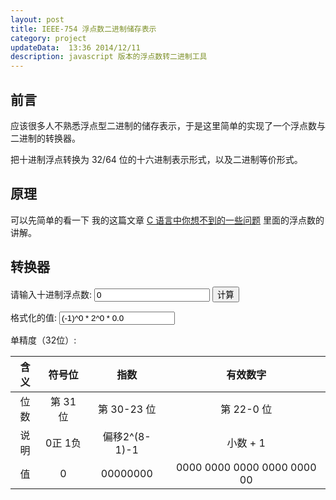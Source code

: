 ```yaml
---
layout: post
title: IEEE-754 浮点数二进制储存表示
category: project
updateData:  13:36 2014/12/11
description: javascript 版本的浮点数转二进制工具
---
```



## 前言

应该很多人不熟悉浮点型二进制的储存表示，于是这里简单的实现了一个浮点数与二进制的转换器。   

把十进制浮点转换为 32/64 位的十六进制表示形式，以及二进制等价形式。  


## 原理

可以先简单的看一下 我的这篇文章 [C 语言中你想不到的一些问题][c-base-float-number] 里面的浮点数的讲解。  


## 转换器


请输入十进制浮点数: <input type="text" id="input_number"  value="0">     <input type="button" value="计算" onclick="compute()">


格式化的值: <input type="text" class="form-control" id="decimal-format-number" value="(-1)^0 * 2^0 * 0.0">     


<span class="red">单精度（32位）</span>:  


| 含义 | 符号位   |  指数       |  有效数字                     |
|:----:|:--------:|:-----------:|:-----------------------------:|
| 位数 | 第 31 位 | 第 30-23 位 | 第 22-0 位                    |
| 说明 | 0正  1负 |  偏移2\^(8-1)-1  |   小数 + 1                   |
| 值   | 0        |  00000000   |   0000 0000 0000 0000 0000 00 |


<script>
function Convert2Bin(outstring, statstring, signBit, power, rounding) {
    output = new String(); //Output
    var binexpnt, index1, index2, cnst, bias, lastbit, rounded, index3, binexpnt2;
    var moreBits;

    cnst = 2102; // 1 (carry bit) + 1023 + 1 + 1022 + 53 + 2 (round bits)
    bias = 1024;

    //init
    for (index1 = 0; index1 < this.Size; index1++) this.Result[index1] = 0;

    with(Math) {
        //sign bit
        this.Result[0] = signBit;

        //obtain exponent value
        index1 = 0;

        if (this.Size == 32) index2 = 9;
        else index2 = 12;

        if (rounding && (statstring == "normal")) {
            //find most significant bit of significand
            while ((index1 < cnst) && (this.BinVal[index1] != 1)) index1++;

            binexpnt = bias - index1;

            //regular normalized numbers
            if (binexpnt >= this.MinExp) {
                //the value is shifted until the most
                index1++; //significant 1 is to the left of the binary
                //point and that bit is implicit in the encoding
            } //if normalized numbers
            //support for zero and denormalized numbers
            //exponent underflow for this precision
            else {
                binexpnt = this.MinExp - 1;
                index1 = bias - binexpnt;
            } //if zero or denormalized (else section)

            //use round to nearest value mode
            //compute least significant (low-order) bit of significand
            lastbit = this.Size - 1 - index2 + index1;

            //the bits folllowing the low-order bit have a value of (at least) 1/2
            if (this.BinVal[lastbit + 1] == 1) {
                rounded = 0;

                //odd low-order bit
                if (this.BinVal[lastbit] == 1) {
                    //exactly 1/2 the way between odd and even rounds up to the even,
                    //so the rest of the bits don't need to be checked to see if the value
                    //is more than 1/2 since the round up to the even number will occur
                    //anyway due to the 1/2
                    rounded = 1;
                } //if odd low-order bit
                //even low-order bit
                else //this.BinVal[lastbit] == 0
                {
                    //exactly 1/2 the way between even and odd rounds down to the even,
                    //so the rest of the bits need to be checked to see if the value
                    //is more than 1/2 in order to round up to the odd number
                    index3 = lastbit + 2;
                    while ((rounded == 0) && (index3 < cnst)) {
                        rounded = this.BinVal[index3];
                        index3++;
                    } //while checking for more than 1/2
                } //if even low-order bit (else section)
                //do rounding "additions"
                index3 = lastbit;
                while ((rounded == 1) && (index3 >= 0)) {
                    // 0 + 1 -> 1 result with 0 carry
                    if (this.BinVal[index3] == 0) {
                        // 1 result
                        this.BinVal[index3] = 1;

                        // 0 carry
                        rounded = 0;

                    } //if bit is a 0
                    // 1 + 1 -> 0 result with 1 carry
                    else //this.BinVal[index3] == 1
                    {
                        // 0 result
                        this.BinVal[index3] = 0;

                        // 1 carry
                        //          rounded = 1
                    } //if bit is a 1 (else section)
                    index3--;
                } //while "adding" carries from right to left in bits
            } //if at least 1/2
            //obtain exponent value
            index1 = index1 - 2;
            if (index1 < 0) index1 = 0;

        } //if rounding
        //find most significant bit of significand
        while ((index1 < cnst) && (this.BinVal[index1] != 1)) index1++;

        binexpnt2 = bias - index1;

        if (statstring == "normal") {
            binexpnt = binexpnt2;

            //regular normalized numbers
            if ((binexpnt >= this.MinExp) && (binexpnt <= this.MaxExp)) {
                //the value is shifted until the most
                index1++; //significant 1 is to the left of the binary
                //point and that bit is implicit in the encoding
            } //if normalized numbers
            //support for zero and denormalized numbers
            //exponent underflow for this precision
            else if (binexpnt < this.MinExp) {
                if (binexpnt2 == bias - cnst)
                //value is truely zero
                this.StatCond = "normal";
                else if (binexpnt2 < this.MinUnnormExp) this.StatCond = "underflow";
                else this.StatCond = "denormalized";

                binexpnt = this.MinExp - 1;
                index1 = bias - binexpnt;
            } //if zero or denormalized (else if section)
        }

        else //already special values
        {
            binexpnt = power;
            index1 = bias - binexpnt;

            if (binexpnt > this.MaxExp) binexpnt = this.MaxExp + 1;

            else if (binexpnt < this.MinExp) binexpnt = this.MinExp - 1;

        } //if already special (else section)
        //copy the result
        while ((index2 < this.Size) && (index1 < cnst)) {
            this.Result[index2] = this.BinVal[index1];
            index2++;
            index1++;
        } //while
        //max exponent for this precision
        if ((binexpnt > this.MaxExp) || (statstring != "normal")) {
            //overflow of this precision, set infinity
            if (statstring == "normal") {
                binexpnt = this.MaxExp + 1;
                this.StatCond = "overflow";
                this.DispStr = "Infinity";

                if (this.Result[0] == 1) this.DispStr = "-" + this.DispStr;

                if (this.Size == 32) index2 = 9;
                else index2 = 12;

                //zero the significand
                while (index2 < this.Size) {
                    this.Result[index2] = 0;
                    index2++;
                } //while
            } //if overflowed
            else //already special values
            {
                this.StatCond = statstring;
                this.DispStr = outstring;
            } //if already special (else section)
        } //if max exponent
        //convert exponent value to binary representation
        if (this.Size == 32) index1 = 8;
        else index1 = 11;
        this.BinaryPower = binexpnt;
        binexpnt += this.ExpBias; //bias
        while ((binexpnt / 2) != 0) {
            this.Result[index1] = binexpnt % 2;
            if (binexpnt % 2 == 0) binexpnt = binexpnt / 2;
            else binexpnt = binexpnt / 2 - 0.5;
            index1 -= 1;
        }

        //output binary result
        output = ""
        for (index1 = 0; index1 < this.Size; index1++) output = output + this.Result[index1];
        return output;

    } //with Math
}

function Dec2Bin(input) {
    var value, intpart, decpart, binexpnt, index1, cnst;

    var cnst = 2102; // 1 (carry bit) + 1023 + 1 + 1022 + 53 + 2 (round bits)
    var bias = 1024;

    //init
    for (index1 = 0; index1 < cnst; index1++) this.BinVal[index1] = 0;

    with(Math) {
        input = Canonical(input);

        //sign bit
        if (input.charAt(0) == "-") this.Result[0] = 1;
        else this.Result[0] = 0;

        //if value magnitude greater than 1.7976931348623157E+308, set infinity
        input = OvfCheck(input);

        if (input.indexOf("Infinity") != -1) {
            binexpnt = this.MaxExp + 1;
            this.StatCond64 = "overflow";
            this.DispStr = input;

        } //if greater than 1.7976931348623157E+308
        //Value magnitude is not greater than 1.7976931348623157E+308
        else {

            //if value magnitude less than 2.4703282292062328E-324, set "underflow".
            this.StatCond64 = UndfCheck(input);

            if (this.StatCond64 == "underflow") {
                binexpnt = this.MinExp - 1;

            } //if less than 2.4703282292062328E-324
            //Value magnitude is not less than 2.4703282292062328E-324
            else {

                //convert 'input' from string to numeric
                input = input * 1.0;

                //convert and seperate input to integer and decimal parts
                value = abs(input);
                intpart = floor(value);
                decpart = value - intpart;

                //convert integer part
                index1 = bias;
                while (((intpart / 2) != 0) && (index1 >= 0)) {
                    this.BinVal[index1] = intpart % 2
                    if (intpart % 2 == 0) intpart = intpart / 2;
                    else intpart = intpart / 2 - 0.5;
                    index1 -= 1;
                }

                //convert decimal part
                index1 = bias + 1;
                while ((decpart > 0) && (index1 < cnst)) {
                    decpart *= 2;
                    if (decpart >= 1) {
                        this.BinVal[index1] = 1;
                        decpart--;
                        index1++;
                    } else {
                        this.BinVal[index1] = 0;
                        index1++;
                    }
                }

                //obtain exponent value
                index1 = 0;

                //find most significant bit of significand
                while ((index1 < cnst) && (this.BinVal[index1] != 1)) index1++;

                binexpnt = bias - index1;

                //support for zero and denormalized numbers
                //exponent underflow for this precision
                if (binexpnt < this.MinExp) {
                    binexpnt = this.MinExp - 1;

                } //if zero or denormalized
            } //if not less than 2.4703282292062328E-324 (else section)
        } //if not greater than 1.7976931348623157E+308 (else section)
        //output exponent value
        this.BinaryPower = binexpnt;

    } //with Math
}

function Canonical(input) {
    output = new String();
    numerals = new String();
    expstr = new String();
    signstr = new String();
    expsignstr = new String();
    expstrtmp = new String();

    var locE, stop, expnum, locDPact, locDP, start, MSDfound, index, expdelta;
    var expstart, expprecision;

    numerals = "0123456789";

    expprecision = 5;

    input = input.toUpperCase();

    locE = input.indexOf("E");
    if (locE != -1) {
        stop = locE;
        expstr = input.substring(locE + 1, input.length);
        expnum = expstr * 1;
    } else {
        stop = input.length;
        expnum = 0;
    }

    locDPact = input.indexOf(".");
    if (locDPact != -1) locDP = locDPact;
    else locDP = stop;

    start = 0;
    if (input.charAt(start) == "-") {
        start++;
        signstr = "-";
    } else if (input.charAt(start) == "+") {
        start++;
        signstr = "+";
    } else signstr = "+";

    MSDfound = false;
    while ((start < stop) && !MSDfound) {
        index = 1;
        while (index < numerals.length) {
            if (input.charAt(start) == numerals.charAt(index)) {
                MSDfound = true;
                break;
            }
            index++;
        }
        start++;
    }
    start--;

    if (MSDfound) {
        expdelta = locDP - start;
        if (expdelta > 0) expdelta = expdelta - 1;

        expnum = expnum + expdelta;
    } else //No significant digits found, value is zero
    expnum = 0;

    expstrtmp = "" + expnum;

    expstart = 0;
    if (expstrtmp.charAt(expstart) == "-") {
        expstart++;
        expsignstr = "-";
    } else expsignstr = "+";

    expstr = "E" + expsignstr;

    index = 0;
    while (index < expprecision - expstrtmp.length + expstart) {
        expstr += "0";
        index++;
    }

    expstr += expstrtmp.substring(expstart, expstrtmp.length);

    output = signstr;

    if (locDPact == start + 1) {
        output += input.substring(start, stop);
    } else if (stop == start + 1) {
        output += input.substring(start, stop);
        output += ".";
    } else if (locDPact < start) {
        output += input.substring(start, start + 1);
        output += ".";
        output += input.substring(start + 1, stop);
    } else if (locDPact != -1) {
        output += input.substring(start, start + 1);
        output += ".";
        output += input.substring(start + 1, locDPact);
        output += input.substring(locDPact + 1, stop);
    } else {
        output += input.substring(start, stop);
        output += ".";
    }

    output += expstr;

    return output;
}

function MostSigOrder(input) {
    var output = new String();
    var expstr = new String();

    var expprecision, expbias, stop, expnum, index;

    expprecision = 5;
    expbias = 50000;

    stop = input.indexOf("E");

    output = input.substring(stop + 1, input.length);
    expnum = output * 1;
    expnum += expbias;

    expstr = "" + expnum;

    output = expstr;

    index = 0;
    while (index < expprecision - expstr.length) {
        output = "0" + output;
        index++;
    }

    output += input.substring(1, 2);
    output += input.substring(3, stop);

    return output;
}

function A_gt_B(A, B) {
    var numerals = new String();

    var greater, stop, index, Adigit, Bdigit;

    numerals = "0123456789";

    greater = false;

    if (A.length > B.length) {
        stop = A.length;
    } else {
        stop = B.length;
    }

    index = 0;
    while (index < stop) {
        if (index < A.length) {
            Adigit = numerals.indexOf(A.charAt(index));
        } else {
            Adigit = 0;
        }

        if (index < B.length) {
            Bdigit = numerals.indexOf(B.charAt(index));
        } else {
            Bdigit = 0;
        }

        if (Adigit < Bdigit) {
            break;
        } else if (Adigit > Bdigit) {
            greater = true;
            break;
        }

        index++;
    } //end while
    return greater;
}

function OvfCheck(input) {
    output = new String();

    //Is value magnitude greater than +1.7976931348623157E+00308
    if (A_gt_B(MostSigOrder(input), "5030817976931348623157")) {
        output = "Infinity";
        if (input.charAt(0) == "-") {
            output = "-" + output;
        }
    } else {
        output = input;
    }

    return output;
}



function UndfCheck(input) {
    var output = new String()

    //Is value magnitude less than +2.4703282292062328E-00324
    if (A_gt_B("4967624703282292062328", MostSigOrder(input))) {
        output = "underflow";
    } else {
        output = "normal";
    }

    return output;
}




//object construction function
function ieee (Size){

  this.Size = Size
  this.BinaryPower = 0
  this.DecValue = ""
  this.DispStr = ""
  this.Convert2Bin = Convert2Bin   //convert input to bin.
  this.Dec2Bin = Dec2Bin           //convert dec. to bin.
  this.StatCond = "normal"
  this.StatCond64 = "normal"
  this.BinString = ""
  // 1 (carry bit) + 1023 + 1 + 1022 + 53 + 2 (round bits)
  this.BinVal = new Array(2102)    //Binary Representation
  if (Size == 32){
    this.ExpBias = 127
    this.MaxExp = 127
    this.MinExp = -126
    this.MinUnnormExp = -149
    this.Result = new Array(32)
  }
  else if (Size == 64){
    this.ExpBias = 1023
    this.MaxExp = 1023
    this.MinExp = -1022
    this.MinUnnormExp = -1074
    this.Result = new Array(64)
  }

}

function formatOutput(val){
    val = val || "";
    var ret = "";
    var len = val.length;
    for(var i=0;i<len;i++){
        ret += val[i];
        if(i % 4 == 3){
            ret += " ";
        }
    }
    return ret;
}

function binToDem(val){
    val = val || "";
    var ret = 0;
    var len = val.length;
    for(var i=0;i<len;i++){
        ret = ret * 2 +  parseInt(val[i]);
    }
    return "0" + (ret - 127);
}

function compute(){
    var value = jQuery("#input_number").val();
    
    var ieee64 = new ieee(64);
    ieee64.Dec2Bin(value);
    ieee64.BinString = ieee64.Convert2Bin(ieee64.DispStr, ieee64.StatCond64, ieee64.Result[0], ieee64.BinaryPower, false);

    var ieee32 = new ieee(32);
    var cnst = 2102; // 1 (carry bit) + 1023 + 1 + 1022 + 53 + 2 (round bits)
    for (var index1 = 0; index1 < cnst; index1++){
        ieee32.BinVal[index1] = ieee64.BinVal[index1]
    }
    
    ieee32.BinString = ieee32.Convert2Bin(ieee64.DispStr, ieee64.StatCond64, ieee64.Result[0], ieee64.BinaryPower, false)
    var sign = ieee32.BinString.substring(0, 1)
    var exp = ieee32.BinString.substring(1, 9)
    var frac = ieee32.BinString.substring(9, 32)
  
    var $tr = jQuery("table tr:eq(3) td");
    var $sign = jQuery($tr[1]);
    var $exp = jQuery($tr[2]);
    var $frac = jQuery($tr[3]);
    
    $sign.html(formatOutput(sign));
    $exp.html(formatOutput(exp));
    $frac.html(formatOutput(frac));
    
    var $format = jQuery("#decimal-format-number");

    var formatNumber = "";
    //(-1)^0 * 2^0 * 0.0
    
    formatNumber += " (-1)^" + sign;
    
    var expDem = binToDem(exp);
    formatNumber += " * 2^" + expDem;
    
    if ((ieee32.BinaryPower < ieee32.MinExp) || (ieee32.BinaryPower > ieee32.MaxExp)){
        formatNumber += " * " + ieee32.BinString.substring(9, 10) + "." + ieee32.BinString.substring(10, 32);
    }else{
        formatNumber += " * 1." + ieee32.BinString.substring(9, 32);
    }
    
    $format.val(formatNumber);
}
</script>



[c-base-float-number]: http://github.tiankonguse.com/blog/2014/12/05/c-base/#content-h2-浮点数